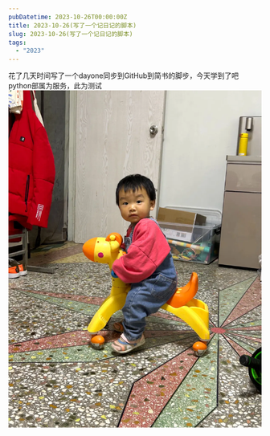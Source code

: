 ```yaml
---
pubDatetime: 2023-10-26T00:00:00Z
title: 2023-10-26(写了一个记日记的脚本)
slug: 2023-10-26(写了一个记日记的脚本)
tags:
  - "2023"
---
```


花了几天时间写了一个dayone同步到GitHub到简书的脚步，今天学到了吧python部属为服务，此为测试
![](../../img/2023/2023-10-26.jpeg)
